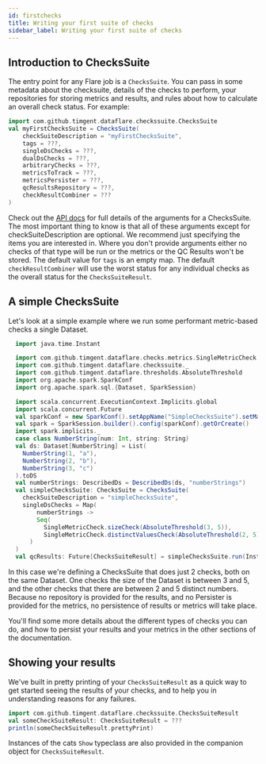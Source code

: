 ```yaml
---
id: firstchecks
title: Writing your first suite of checks
sidebar_label: Writing your first suite of checks
---
```

## Introduction to ChecksSuite
The entry point for any Flare job is a `ChecksSuite`. You can pass in some metadata about the checksuite, details of the 
checks to perform, your repositories for storing metrics and results, and rules about how to calculate an overall 
check status. For example:
```scala mdoc:compile-only
import com.github.timgent.dataflare.checkssuite.ChecksSuite
val myFirstChecksSuite = ChecksSuite(
    checkSuiteDescription = "myFirstChecksSuite",
    tags = ???,
    singleDsChecks = ???,
    dualDsChecks = ???,
    arbitraryChecks = ???,
    metricsToTrack = ???,
    metricsPersister = ???,
    qcResultsRepository = ???,
    checkResultCombiner = ???
)
```

Check out the [API docs](/data-flare/api/index.html) for full details of the arguments for a ChecksSuite. The most important thing
to know is that all of these arguments except for checkSuiteDescription are optional. We recommend just specifying the
items you are interested in. Where you don't provide arguments either no checks of that type will be run or the metrics
or the QC Results won't be stored. The default value for `tags` is an empty map. The default `checkResultCombiner` will
use the worst status for any individual checks as the overall status for the `ChecksSuiteResult`.

## A simple ChecksSuite
Let's look at a simple example where we run some performant metric-based checks a single Dataset.
```scala mdoc:compile-only
  import java.time.Instant

  import com.github.timgent.dataflare.checks.metrics.SingleMetricCheck
  import com.github.timgent.dataflare.checkssuite._
  import com.github.timgent.dataflare.thresholds.AbsoluteThreshold
  import org.apache.spark.SparkConf
  import org.apache.spark.sql.{Dataset, SparkSession}

  import scala.concurrent.ExecutionContext.Implicits.global
  import scala.concurrent.Future
  val sparkConf = new SparkConf().setAppName("SimpleChecksSuite").setMaster("local")
  val spark = SparkSession.builder().config(sparkConf).getOrCreate()
  import spark.implicits._
  case class NumberString(num: Int, string: String)
  val ds: Dataset[NumberString] = List(
    NumberString(1, "a"),
    NumberString(2, "b"),
    NumberString(3, "c")
  ).toDS
  val numberStrings: DescribedDs = DescribedDs(ds, "numberStrings")
  val simpleChecksSuite: ChecksSuite = ChecksSuite(
    checkSuiteDescription = "simpleChecksSuite",
    singleDsChecks = Map(
        numberStrings ->
        Seq(
          SingleMetricCheck.sizeCheck(AbsoluteThreshold(3, 5)),
          SingleMetricCheck.distinctValuesCheck(AbsoluteThreshold(2, 5), List("num")))
      )
  )
  val qcResults: Future[ChecksSuiteResult] = simpleChecksSuite.run(Instant.now)
```
In this case we're defining a ChecksSuite that does just 2 checks, both on the same Dataset. One checks the size
of the Dataset is between 3 and 5, and the other checks that there are between 2 and 5 distinct numbers. Because no
repository is provided for the results, and no Persister is provided for the metrics, no persistence of results or
metrics will take place.

You'll find some more details about the different types of checks you can do, and how to persist your results and your
metrics in the other sections of the documentation.

## Showing your results
We've built in pretty printing of your `ChecksSuiteResult` as a quick way to get started seeing the results of your
checks, and to help you in understanding reasons for any failures.
```scala mdoc:compile-only
import com.github.timgent.dataflare.checkssuite.ChecksSuiteResult
val someCheckSuiteResult: ChecksSuiteResult = ???
println(someCheckSuiteResult.prettyPrint)
```
Instances of the cats `Show` typeclass are also provided in the companion object for `ChecksSuiteResult`.